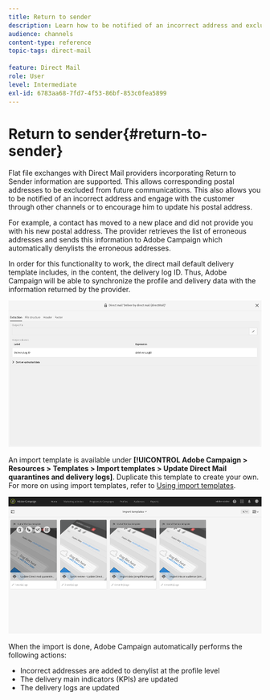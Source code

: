 ```yaml
---
title: Return to sender
description: Learn how to be notified of an incorrect address and exclude it from future communications.
audience: channels
content-type: reference
topic-tags: direct-mail

feature: Direct Mail
role: User
level: Intermediate
exl-id: 6783aa68-7fd7-4f53-86bf-853c0fea5899
---
```

# Return to sender{#return-to-sender}

Flat file exchanges with Direct Mail providers incorporating Return to Sender information are supported. This allows corresponding postal addresses to be excluded from future communications. This also allows you to be notified of an incorrect address and engage with the customer through other channels or to encourage him to update his postal address.

For example, a contact has moved to a new place and did not provide you with his new postal address. The provider retrieves the list of erroneous addresses and sends this information to Adobe Campaign which automatically denylists the erroneous addresses.

In order for this functionality to work, the direct mail default delivery template includes, in the content, the delivery log ID. Thus, Adobe Campaign will be able to synchronize the profile and delivery data with the information returned by the provider.

![](assets/direct_mail_return_sender_1.png)

An import template is available under **[!UICONTROL Adobe Campaign > Resources > Templates > Import templates > Update Direct Mail quarantines and delivery logs]**. Duplicate this template to create your own. For more on using import templates, refer to [Using import templates](../../automating/using/importing-data-with-import-templates.md#setting-up-import-templates).

![](assets/direct_mail_return_sender_2.png)

When the import is done, Adobe Campaign automatically performs the following actions:

* Incorrect addresses are added to denylist at the profile level
* The delivery main indicators (KPIs) are updated
* The delivery logs are updated
